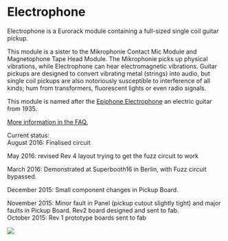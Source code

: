# Electrophone

Electrophone is a Eurorack module containing a full-sized single coil guitar pickup.  

This module is a sister to the Mikrophonie Contact Mic Module and Magnetophone Tape Head Module. The Mikrophonie picks up physical vibrations, while Electrophone can hear electromagnetic vibrations. Guitar pickups are designed to convert vibrating metal (strings) into audio, but single coil pickups are also notoriously susceptible to interference of all kinds; hum from transformers, fluorescent lights or even radio signals.

This module is named after the [Epiphone Electrophone](http://www.oldfrets.com/Electrophone.html) an electric guitar from 1935.  

[More information in the FAQ.](https://github.com/TomWhitwell/Pickup/wiki/Music-Thing-Modular-Pickup:-FAQ) 

Current status:  
August 2016: Finalised circuit 

May 2016: revised Rev 4 layout trying to get the fuzz circuit to work 

March 2016: Demonstrated at Superbooth16 in Berlin, with Fuzz circuit bypassed. 

December 2015: Small component changes in Pickup Board. 

November 2015: Minor fault in Panel (pickup cutout slightly tight) and major faults in Pickup Board. Rev2 board designed and sent to fab.  
October 2015: Rev 1 prototype boards sent to fab  


![](https://raw.githubusercontent.com/TomWhitwell/Pickup/master/Collateral/pickuppanel.jpg)  
